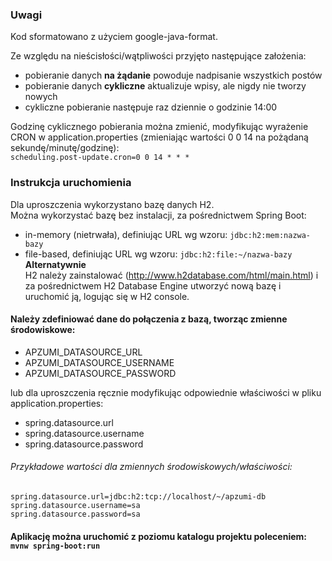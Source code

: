 ### Uwagi

Kod sformatowano z użyciem google-java-format.

Ze względu na nieścisłości/wątpliwości przyjęto następujące założenia:

* pobieranie danych **na żądanie** powoduje nadpisanie wszystkich postów
* pobieranie danych **cykliczne** aktualizuje wpisy, ale nigdy nie tworzy nowych
* cykliczne pobieranie następuje raz dziennie o godzinie 14:00

Godzinę cyklicznego pobierania można zmienić, modyfikując wyrażenie CRON w application.properties (zmieniając wartości 0 0 14 na pożądaną sekundę/minutę/godzinę):  
`scheduling.post-update.cron=0 0 14 * * *`

### Instrukcja uruchomienia

Dla uproszczenia wykorzystano bazę danych H2.  
Można wykorzystać bazę bez instalacji, za pośrednictwem Spring Boot:
* in-memory (nietrwała), definiując URL wg wzoru: `jdbc:h2:mem:nazwa-bazy`
* file-based, definiując URL wg wzoru: `jdbc:h2:file:~/nazwa-bazy`  
**Alternatywnie**  
H2 należy zainstalować (http://www.h2database.com/html/main.html)
i za pośrednictwem H2 Database Engine utworzyć nową bazę i uruchomić ją,
logując się w H2 console.

#### Należy zdefiniować dane do połączenia z bazą, tworząc zmienne środowiskowe:

* APZUMI_DATASOURCE_URL
* APZUMI_DATASOURCE_USERNAME
* APZUMI_DATASOURCE_PASSWORD

lub dla uproszczenia ręcznie modyfikując odpowiednie właściwości w pliku application.properties:

* spring.datasource.url
* spring.datasource.username
* spring.datasource.password

###### Przykładowe wartości dla zmiennych środowiskowych/właściwości:

`spring.datasource.url=jdbc:h2:tcp://localhost/~/apzumi-db`  
`spring.datasource.username=sa`  
`spring.datasource.password=sa`

#### Aplikację można uruchomić z poziomu katalogu projektu poleceniem: `mvnw spring-boot:run`
